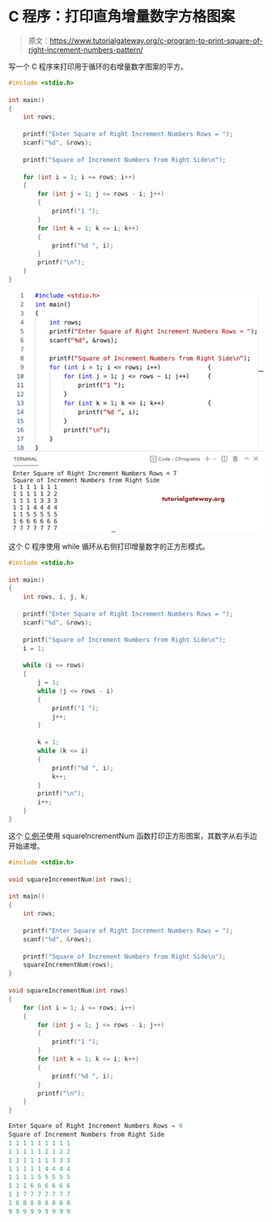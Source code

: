 # C 程序：打印直角增量数字方格图案

> 原文：<https://www.tutorialgateway.org/c-program-to-print-square-of-right-increment-numbers-pattern/>

写一个 C 程序来打印用于循环的右增量数字图案的平方。

```c
#include <stdio.h>

int main()
{
	int rows;

	printf("Enter Square of Right Increment Numbers Rows = ");
	scanf("%d", &rows);

	printf("Square of Increment Numbers from Right Side\n");

	for (int i = 1; i <= rows; i++)
	{
		for (int j = 1; j <= rows - i; j++)
		{
			printf("1 ");
		}
		for (int k = 1; k <= i; k++)
		{
			printf("%d ", i);
		}
		printf("\n");
	}
}
```

![C Program to Print Square of Right Increment Numbers Pattern](img/e8c413f00f1ee6eed28dc67b61092d15.png)

这个 C 程序使用 while 循环从右侧打印增量数字的正方形模式。

```c
#include <stdio.h>

int main()
{
	int rows, i, j, k;

	printf("Enter Square of Right Increment Numbers Rows = ");
	scanf("%d", &rows);

	printf("Square of Increment Numbers from Right Side\n");
	i = 1;

	while (i <= rows)
	{
		j = 1;
		while (j <= rows - i)
		{
			printf("1 ");
			j++;
		}

		k = 1;
		while (k <= i)
		{
			printf("%d ", i);
			k++;
		}
		printf("\n");
		i++;
	}
}
```

这个 [C 例子](https://www.tutorialgateway.org/c-programming-examples/)使用 squareIncrementNum 函数打印正方形图案，其数字从右手边开始递增。

```c
#include <stdio.h>

void squareIncrementNum(int rows);

int main()
{
	int rows;

	printf("Enter Square of Right Increment Numbers Rows = ");
	scanf("%d", &rows);

	printf("Square of Increment Numbers from Right Side\n");
	squareIncrementNum(rows);
}

void squareIncrementNum(int rows)
{
	for (int i = 1; i <= rows; i++)
	{
		for (int j = 1; j <= rows - i; j++)
		{
			printf("1 ");
		}
		for (int k = 1; k <= i; k++)
		{
			printf("%d ", i);
		}
		printf("\n");
	}
}
```

```c
Enter Square of Right Increment Numbers Rows = 9
Square of Increment Numbers from Right Side
1 1 1 1 1 1 1 1 1 
1 1 1 1 1 1 1 2 2 
1 1 1 1 1 1 3 3 3 
1 1 1 1 1 4 4 4 4 
1 1 1 1 5 5 5 5 5 
1 1 1 6 6 6 6 6 6 
1 1 7 7 7 7 7 7 7 
1 8 8 8 8 8 8 8 8 
9 9 9 9 9 9 9 9 9
```